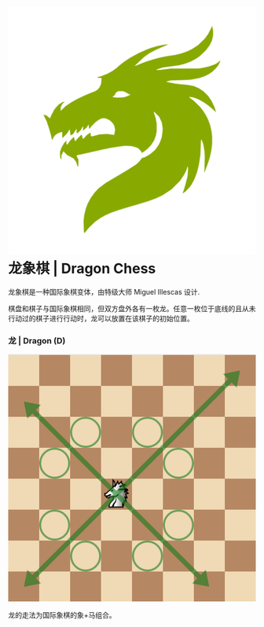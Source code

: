 # ![dragon](https://github.com/gbtami/pychess-variants/blob/master/static/icons/dragon.svg) 龙象棋 | Dragon Chess

龙象棋是一种国际象棋变体，由特级大师 Miguel Illescas 设计.

棋盘和棋子与国际象棋相同，但双方盘外各有一枚龙。任意一枚位于底线的且从未行动过的棋子进行行动时，龙可以放置在该棋子的初始位置。

### 龙 | Dragon (D)

![Dragon](https://github.com/gbtami/pychess-variants/blob/master/static/images/CVariantsGuide/ArchbishopDragon.png)

龙的走法为国际象棋的象+马组合。
